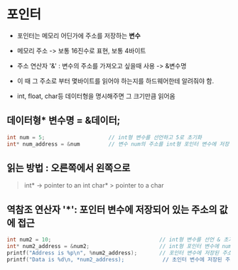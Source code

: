 # 포인터

 - 포인터는 메모리 어딘가에 주소를 저장하는 **변수**   

 - 메모리 주소 -> 보통 16진수로 표현, 보통 4바이트    

 - 주소 연산자 '&' : 변수의 주소를 가져오고 싶을때 사용 -> &변수명  

 -  이 때 그 주소로 부터 몇바이트를 읽어야 하는지를 하드웨어한테 알려줘야 함.  
 -  int, float, char등 데이터형을 명시해주면 그 크기만큼 읽어옴

## 데이터형* 변수명 = &데이터; 


```c
int num = 5;                    // int형 변수를 선언하고 5로 초기화
int* num_address = &num         // 변수 num의 주소를 int형 포인터 변수에 저장 데이터형의 크기만큼 읽어온다.
```

## 읽는 방법 : 오른쪽에서 왼쪽으로
> int* -> pointer to an int
> char* > pointer to a char


## 역참조 연산자 '*': 포인터 변수에 저장되어 있는 주소의 값에 접근 
```c
int num2 = 10;                                  // int형 변수를 선언 & 초기화
int* num2_address = &num2;                      // int형 포인터 변수에 num2의 주소를 저장
printf("Address is %p\n", %num2_address);       // 포인터 변수에 저장된 주소 출력 -> Address is 0x7ffc877abbd8
printf("Data is %d\n, *num2_address);            // 초인터 변수에 저장된 주소의 데이터를 출력 -> Data is 5
```
